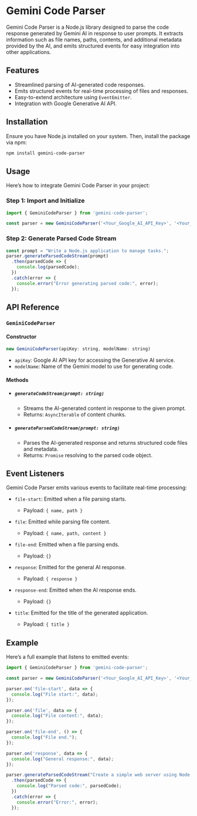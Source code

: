 # Gemini Code Parser

Gemini Code Parser is a Node.js library designed to parse the code response generated by Gemini AI in response to user prompts. It extracts information such as file names, paths, contents, and additional metadata provided by the AI, and emits structured events for easy integration into other applications.

## Features

- Streamlined parsing of AI-generated code responses.
- Emits structured events for real-time processing of files and responses.
- Easy-to-extend architecture using `EventEmitter`.
- Integration with Google Generative AI API.

## Installation

Ensure you have Node.js installed on your system. Then, install the package via npm:

```bash
npm install gemini-code-parser
```

## Usage

Here’s how to integrate Gemini Code Parser in your project:

### Step 1: Import and Initialize

```javascript
import { GeminiCodeParser } from 'gemini-code-parser';

const parser = new GeminiCodeParser('<Your_Google_AI_API_Key>', '<Your_Google_Gemini_Model_Name>');
```

### Step 2: Generate Parsed Code Stream

```javascript
const prompt = "Write a Node.js application to manage tasks.";
parser.generateParsedCodeStream(prompt)
  .then(parsedCode => {
    console.log(parsedCode);
  })
  .catch(error => {
    console.error("Error generating parsed code:", error);
  });
```

## API Reference

### `GeminiCodeParser`

#### Constructor

```javascript
new GeminiCodeParser(apiKey: string, modelName: string)
```
- `apiKey`: Google AI API key for accessing the Generative AI service.
- `modelName`: Name of the Gemini model to use for generating code.

#### Methods

- ##### `generateCodeStream(prompt: string)`
    - Streams the AI-generated content in response to the given prompt.
    - Returns: `AsyncIterable` of content chunks.

- ##### `generateParsedCodeStream(prompt: string)`
    - Parses the AI-generated response and returns structured code files and metadata.
    - Returns: `Promise` resolving to the parsed code object.

## Event Listeners
Gemini Code Parser emits various events to facilitate real-time processing:

- `file-start`: Emitted when a file parsing starts.
    - Payload: `{ name, path }`

- `file`: Emitted while parsing file content.
    - Payload: `{ name, path, content }`

- `file-end`: Emitted when a file parsing ends.
    - Payload: `{}`

- `response`: Emitted for the general AI response.
    - Payload: `{ response }`

- `response-end`: Emitted when the AI response ends.
    - Payload: `{}`

- `title`: Emitted for the title of the generated application.
    - Payload: `{ title }`

## Example 

Here’s a full example that listens to emitted events:

```javascript
import { GeminiCodeParser } from 'gemini-code-parser';

const parser = new GeminiCodeParser('<Your_Google_AI_API_Key>', '<Your_Google_Gemini_Model_Name>');

parser.on('file-start', data => {
  console.log("File start:", data);
});

parser.on('file', data => {
  console.log("File content:", data);
});

parser.on('file-end', () => {
  console.log("File end.");
});

parser.on('response', data => {
  console.log("General response:", data);
});

parser.generateParsedCodeStream("Create a simple web server using Node.js.")
  .then(parsedCode => {
    console.log("Parsed code:", parsedCode);
  })
  .catch(error => {
    console.error("Error:", error);
  });
```